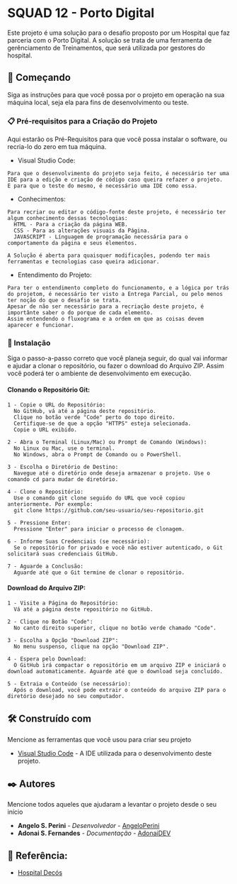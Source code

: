 # SQUAD 12 - Porto Digital

Este projeto é uma solução para o desafio proposto por um Hospital que faz parceria com o Porto Digital.
A solução se trata de uma ferramenta de gerênciamento de Treinamentos, que será utilizada por gestores do hospital.

## 🚀 Começando

Siga as instruções para que você possa por o projeto em operação na sua máquina local, seja ela para fins de desenvolvimento ou teste.

### 📋 Pré-requisitos para a Criação do Projeto

Aqui estarão os Pré-Requisitos para que você possa instalar o software, ou recria-lo do zero em tua máquina.

* Visual Studio Code:
```
Para que o desenvolvimento do projeto seja feito, é necessário ter uma IDE para a edição e criação de código caso queira refazer o projeto.
E para que o teste do mesmo, é necessário uma IDE como essa.
```

* Conhecimentos:
```
Para recriar ou editar o código-fonte deste projeto, é necessário ter algum conhecimento dessas tecnologias:
  HTML - Para a criação da página WEB.
  CSS - Para as alterações visuais da Página.
  JAVASCRIPT - Línguagem de programação necessária para o comportamento da página e seus elementos.

A Solução é aberta para quaisquer modificações, podendo ter mais ferramentas e tecnologias caso queira adicionar.
```

* Entendimento do Projeto:
```
Para ter o entendimento completo do funcionamento, e a lógica por trás do projetom, é necessário ter visto a Entrega Parcial, ou pelo menos ter noção do que o desafio se trata.
Apesar de não ser necessário para a recriação deste projeto, é importânte saber o do porque de cada elemento.
Assim entendendo o fluxograma e a ordem em que as coisas devem aparecer e funcionar.
```

### 🔧 Instalação

Siga o passo-a-passo correto que você planeja seguir, do qual vai informar e ajudar a clonar o repositório, ou fazer o download do Arquivo ZIP.
Assim você poderá ter o ambiente de desenvolvimento em execução.

#### Clonando o Repositório Git:
```
1 - Copie o URL do Repositório:
  No GitHub, vá até a página deste repositório.
  Clique no botão verde "Code" perto do topo direito.
  Certifique-se de que a opção "HTTPS" esteja selecionada.
  Copie o URL exibido.

2 - Abra o Terminal (Linux/Mac) ou Prompt de Comando (Windows):
  No Linux ou Mac, use o terminal.
  No Windows, abra o Prompt de Comando ou o PowerShell.

3 - Escolha o Diretório de Destino:
  Navegue até o diretório onde deseja armazenar o projeto. Use o comando cd para mudar de diretório.

4 - Clone o Repositório:
  Use o comando git clone seguido do URL que você copiou anteriormente. Por exemplo:
  git clone https://github.com/seu-usuario/seu-repositorio.git

5 - Pressione Enter:
  Pressione "Enter" para iniciar o processo de clonagem.

6 - Informe Suas Credenciais (se necessário):
  Se o repositório for privado e você não estiver autenticado, o Git solicitará suas credenciais GitHub.

7 - Aguarde a Conclusão:
  Aguarde até que o Git termine de clonar o repositório.
```

#### Download do Arquivo ZIP:
```
1 - Visite a Página do Repositório:
  Vá até a página deste repositório no GitHub.

2 - Clique no Botão "Code":
  No canto direito superior, clique no botão verde chamado "Code".

3 - Escolha a Opção "Download ZIP":
  No menu suspenso, clique na opção "Download ZIP".

4 - Espera pelo Download:
  O GitHub irá compactar o repositório em um arquivo ZIP e iniciará o download automaticamente. Aguarde até que o download seja concluído.

5 - Extraia o Conteúdo (se necessário):
  Após o download, você pode extrair o conteúdo do arquivo ZIP para o diretório desejado no seu computador.
```

## 🛠️ Construído com

Mencione as ferramentas que você usou para criar seu projeto

* [Visual Studio Code](https://code.visualstudio.com/) - A IDE utilizada para o desenvolvimento deste projeto.

## ✒️ Autores

Mencione todos aqueles que ajudaram a levantar o projeto desde o seu início

* **Angelo S. Perini** - *Desenvolvedor* - [AngeloPerini](https://github.com/AngeloPerini)
* **Adonai S. Fernandes** - *Documentação* - [AdonaiDEV](https://github.com/Adonai-S-Fernandes)

## 📢 Referência:

* [Hospital Decós](https://decosdh.com.br/) 
